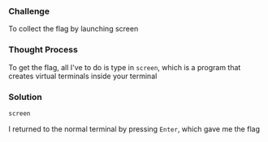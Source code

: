 ### Challenge

To collect the flag by launching screen

### Thought Process

To get the flag, all I've to do is type in `screen`, which is a program that creates virtual terminals inside your terminal

### Solution

```bash
screen
```

I returned to the normal terminal by pressing `Enter`, which gave me the flag 
